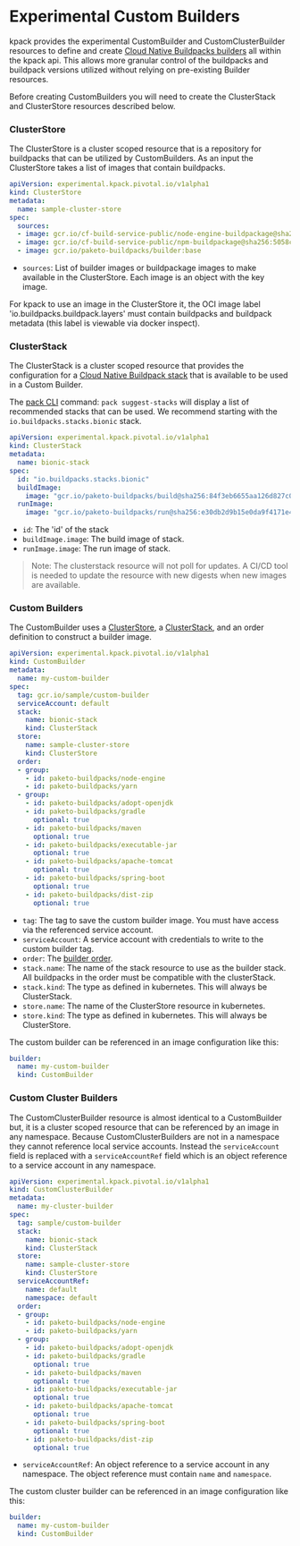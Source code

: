 # Experimental Custom Builders

kpack provides the experimental CustomBuilder and CustomClusterBuilder resources to define and create [Cloud Native Buildpacks builders](https://buildpacks.io/docs/using-pack/working-with-builders/) all within the kpack api. 
This allows more granular control of the buildpacks and buildpack versions utilized without relying on pre-existing Builder resources. 

Before creating CustomBuilders you will need to create the ClusterStack and ClusterStore resources described below. 

### <a id='clusterstore'></a>ClusterStore

The ClusterStore is a cluster scoped resource that is a repository for buildpacks that can be utilized by CustomBuilders. As an input the ClusterStore takes a list of images that contain buildpacks.

```yaml
apiVersion: experimental.kpack.pivotal.io/v1alpha1
kind: ClusterStore
metadata:
  name: sample-cluster-store
spec:
  sources:
  - image: gcr.io/cf-build-service-public/node-engine-buildpackage@sha256:95ff756f0ef0e026440a8523f4bab02fd8b45dc1a8a3a7ba063cefdba5cb9493
  - image: gcr.io/cf-build-service-public/npm-buildpackage@sha256:5058ceb9a562ec647ea5a41008b0d11e32a56e13e8c9ec20c4db63d220373e33
  - image: gcr.io/paketo-buildpacks/builder:base
```

* `sources`:  List of builder images or buildpackage images to make available in the ClusterStore. Each image is an object with the key image.   
 
For kpack to use an image in the ClusterStore it, the OCI image label 'io.buildpacks.buildpack.layers' must contain buildpacks and buildpack metadata (this label is viewable via docker inspect).
 
### <a id='clusterstack'></a>ClusterStack

The ClusterStack is a cluster scoped resource that provides the configuration for a [Cloud Native Buildpack stack](https://buildpacks.io/docs/concepts/components/stack/) that is available to be used in a Custom Builder.   

The [pack CLI](https://github.com/buildpacks/pack) command: `pack suggest-stacks` will display a list of recommended stacks that can be used. We recommend starting with the `io.buildpacks.stacks.bionic` stack. 

```yaml
apiVersion: experimental.kpack.pivotal.io/v1alpha1
kind: ClusterStack
metadata:
  name: bionic-stack
spec:
  id: "io.buildpacks.stacks.bionic"
  buildImage:
    image: "gcr.io/paketo-buildpacks/build@sha256:84f3eb6655aa126d827c07a3badbad3192288a50986be1b28ad2526bd38c93c7"
  runImage:
    image: "gcr.io/paketo-buildpacks/run@sha256:e30db2d9b15e0da9f4171e48430ce9249319c126ce6b670b68443e6c13e91aa5"
```

* `id`:  The 'id' of the stack
* `buildImage.image`: The build image of stack.   
* `runImage.image`: The run image of stack.

> Note: The clusterstack resource will not poll for updates. A CI/CD tool is needed to update the resource with new digests when new images are available.     

### <a id='custom-builders'></a>Custom Builders

The CustomBuilder uses a [ClusterStore](#clusterstore), a [ClusterStack](#clusterstack), and an order definition to construct a builder image.

```yaml
apiVersion: experimental.kpack.pivotal.io/v1alpha1
kind: CustomBuilder
metadata:
  name: my-custom-builder
spec:
  tag: gcr.io/sample/custom-builder
  serviceAccount: default
  stack: 
    name: bionic-stack
    kind: ClusterStack
  store: 
    name: sample-cluster-store
    kind: ClusterStore
  order:
  - group:
    - id: paketo-buildpacks/node-engine
    - id: paketo-buildpacks/yarn
  - group:
    - id: paketo-buildpacks/adopt-openjdk
    - id: paketo-buildpacks/gradle
      optional: true
    - id: paketo-buildpacks/maven
      optional: true
    - id: paketo-buildpacks/executable-jar
      optional: true
    - id: paketo-buildpacks/apache-tomcat
      optional: true
    - id: paketo-buildpacks/spring-boot
      optional: true
    - id: paketo-buildpacks/dist-zip
      optional: true
```

* `tag`: The tag to save the custom builder image. You must have access via the referenced service account.   
* `serviceAccount`: A service account with credentials to write to the custom builder tag. 
* `order`: The [builder order](https://buildpacks.io/docs/reference/builder-config/).
* `stack.name`: The name of the stack resource to use as the builder stack. All buildpacks in the order must be compatible with the clusterStack.
* `stack.kind`: The type as defined in kubernetes. This will always be ClusterStack. 
* `store.name`: The name of the ClusterStore resource in kubernetes.
* `store.kind`: The type as defined in kubernetes. This will always be ClusterStore.

The custom builder can be referenced in an image configuration like this:

```yaml
builder:
  name: my-custom-builder
  kind: CustomBuilder
```

### <a id='custom-cluster-builders'></a>Custom Cluster Builders

The CustomClusterBuilder resource is almost identical to a CustomBuilder but, it is a cluster scoped resource that can be referenced by an image in any namespace. Because CustomClusterBuilders are not in a namespace they cannot reference local service accounts. Instead the `serviceAccount` field is replaced with a `serviceAccountRef` field which is an object reference to a service account in any namespace.    

```yaml
apiVersion: experimental.kpack.pivotal.io/v1alpha1
kind: CustomClusterBuilder
metadata:
  name: my-cluster-builder
spec:
  tag: sample/custom-builder
  stack: 
    name: bionic-stack
    kind: ClusterStack
  store:
    name: sample-cluster-store
    kind: ClusterStore
  serviceAccountRef:
    name: default
    namespace: default
  order:
  - group:
    - id: paketo-buildpacks/node-engine
    - id: paketo-buildpacks/yarn
  - group:
    - id: paketo-buildpacks/adopt-openjdk
    - id: paketo-buildpacks/gradle
      optional: true
    - id: paketo-buildpacks/maven
      optional: true
    - id: paketo-buildpacks/executable-jar
      optional: true
    - id: paketo-buildpacks/apache-tomcat
      optional: true
    - id: paketo-buildpacks/spring-boot
      optional: true
    - id: paketo-buildpacks/dist-zip
      optional: true
```

* `serviceAccountRef`: An object reference to a service account in any namespace. The object reference must contain `name` and `namespace`.

The custom cluster builder can be referenced in an image configuration like this:

```yaml
builder:
  name: my-custom-builder
  kind: CustomBuilder
```
